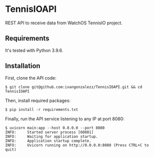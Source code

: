 # TennisIOAPI
REST API to receive data from WatchOS TennisIO project.

## Requirements
It's tested with Python 3.9.6.

## Installation

First, clone the API code:

```console
$ git clone git@github.com:ivangonzalezz/TennisIOAPI.git && cd TennisIOAPI
```

Then, install required packages:

```console
$ pip install -r requirements.txt
```

Finally, run the API service listening to any IP at port 8080:

```console
$ uvicorn main:app --host 0.0.0.0 --port 8080
INFO:     Started server process [60881]
INFO:     Waiting for application startup.
INFO:     Application startup complete.
INFO:     Uvicorn running on http://0.0.0.0:8080 (Press CTRL+C to quit)
```
